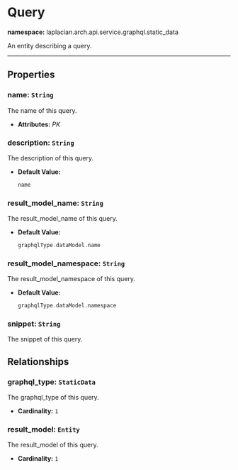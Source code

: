 # **Query**
**namespace:** laplacian.arch.api.service.graphql.static_data

An entity describing a query.



---

## Properties

### name: `String`
The name of this query.
- **Attributes:** *PK*

### description: `String`
The description of this query.
- **Default Value:**
  ```kotlin
  name
  ```

### result_model_name: `String`
The result_model_name of this query.
- **Default Value:**
  ```kotlin
  graphqlType.dataModel.name
  ```

### result_model_namespace: `String`
The result_model_namespace of this query.
- **Default Value:**
  ```kotlin
  graphqlType.dataModel.namespace
  ```

### snippet: `String`
The snippet of this query.

## Relationships

### graphql_type: `StaticData`
The graphql_type of this query.
- **Cardinality:** `1`

### result_model: `Entity`
The result_model of this query.
- **Cardinality:** `1`